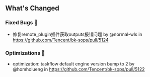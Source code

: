 <!-- Release notes generated using configuration in .github/release.yml at master -->

## What's Changed
### Fixed Bugs 👾
* 修复remote_plugin插件获取outputs报错问题 by @normal-wls in https://github.com/Tencent/bk-sops/pull/5124
### Optimizations 🦾
* optimization: taskflow default engine version bump to 2 by @homholueng in https://github.com/Tencent/bk-sops/pull/5122